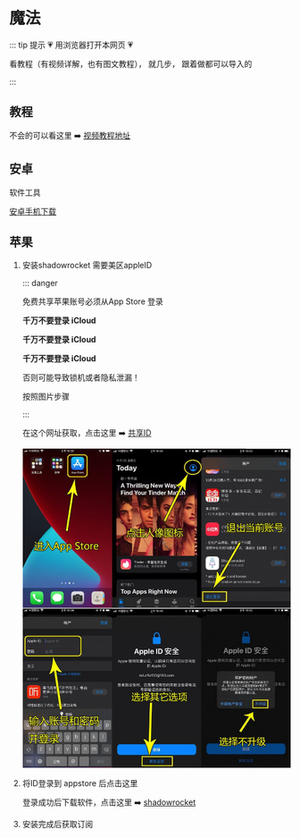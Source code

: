 # 魔法

::: tip 提示
💗   用浏览器打开本网页  💗

看教程（有视频详解，也有图文教程）， 就几步， 跟着做都可以导入的

:::


## 教程

不会的可以看这里 ➡️ [视频教程地址](https://pan.quark.cn/s/a03f94489c3a)

## 安卓

软件工具

[安卓手机下载](https://hollywood.lanzoub.com/b0xve63eh)

## 苹果

1. 安装shadowrocket 需要美区appleID

   ::: danger

   免费共享苹果账号必须从App Store 登录

   **千万不要登录 iCloud** 

   **千万不要登录 iCloud** 

   **千万不要登录 iCloud** 

   否则可能导致锁机或者隐私泄漏！

   按照图片步骤

   :::

   在这个网址获取，点击这里 ➡️ [共享ID](https://idshare001.me/goso.html)

   ![login-app-id](.public/assets/index/login-app-id.jpg)

2. 将ID登录到 appstore 后点击这里

   登录成功后下载软件，点击这里 ➡️  [shadowrocket](https://apps.apple.com/us/app/shadowrocket/id932747118?l=zh)

3. 安装完成后获取订阅
